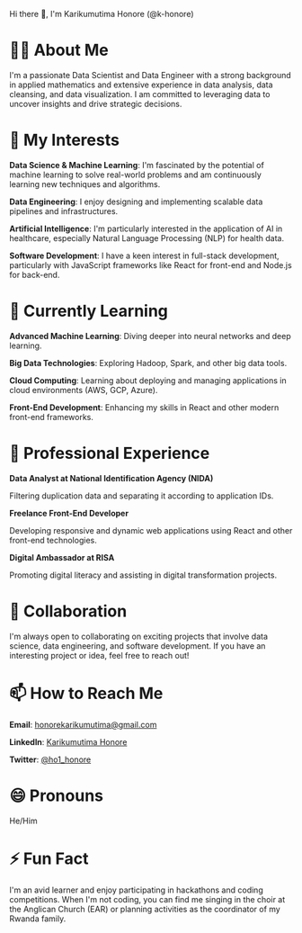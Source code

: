 Hi there 👋, I'm Karikumutima Honore (@k-honore)

# 👨‍💻 About Me

I'm a passionate Data Scientist and Data Engineer with a strong background in applied mathematics and extensive experience in data analysis, data cleansing, and data visualization. I am committed to leveraging data to uncover insights and drive strategic decisions.

# 🌟 My Interests

**Data Science & Machine Learning**: I'm fascinated by the potential of machine learning to solve real-world problems and am continuously learning new techniques and algorithms.

**Data Engineering**: I enjoy designing and implementing scalable data pipelines and infrastructures.

**Artificial Intelligence**: I'm particularly interested in the application of AI in healthcare, especially Natural Language Processing (NLP) for health data.

**Software Development**: I have a keen interest in full-stack development, particularly with JavaScript frameworks like React for front-end and Node.js for back-end.

# 🌱 Currently Learning

**Advanced Machine Learning**: Diving deeper into neural networks and deep learning.

**Big Data Technologies**: Exploring Hadoop, Spark, and other big data tools.

**Cloud Computing**: Learning about deploying and managing applications in cloud environments (AWS, GCP, Azure).

**Front-End Development**: Enhancing my skills in React and other modern front-end frameworks.

# 💼 Professional Experience

**Data Analyst at National Identification Agency (NIDA)**

  Filtering duplication data and separating it according to application IDs.
  
**Freelance Front-End Developer**

  Developing responsive and dynamic web applications using React and other front-end technologies.
  
**Digital Ambassador at RISA**

  Promoting digital literacy and assisting in digital transformation projects.
  
# 💞️ Collaboration

I'm always open to collaborating on exciting projects that involve data science, data engineering, and software development. If you have an interesting project or idea, feel free to reach out!

# 📫 How to Reach Me
**Email**: honorekarikumutima@gmail.com

**LinkedIn**: [Karikumutima Honore](https://www.linkedin.com/in/honore-karikumutima-504576247/)

**Twitter**: [@ho1_honore](https://x.com/ho1_honore)

# 😄 Pronouns

He/Him

# ⚡ Fun Fact
I'm an avid learner and enjoy participating in hackathons and coding competitions. When I'm not coding, you can find me singing in the choir at the Anglican Church (EAR) or planning activities as the coordinator of my Rwanda family.
